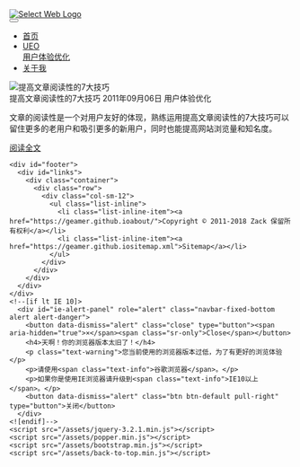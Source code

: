 <!DOCTYPE html>
<html lang="zh">
  <head>
    <meta charset="utf-8">
    <meta http-equiv="X-UA-Compatible" content="IE=edge">
    <meta name="viewport" content="width=device-width, initial-scale=1.0">
    <title>Select Web-顺德SEO网络营销网站建设推广</title>
    <meta name="keywords" content="顺德SEO,顺德网站建设,顺德网站推广,顺德网络营销">
    <meta name="description" content="Select Web是分享顺德SEO、网站建设、网站推广和网络营销的博客，为企业提供专业的SEO、网站建设、网站推广和网络营销顾问服务。">
    <link rel="canonical" href="https://geamer.github.io">
    <meta name="applicable-device" content="pc,mobile">
    <link rel="apple-touch-icon" href="https://geamer.github.ioimages/assets/selectweb-icon.jpg">
    <meta name="apple-mobile-web-app-title" content="Select Web">
    <link href="/assets/bootstrap.min.css" rel="stylesheet">
    <link rel="stylesheet" href="https://maxcdn.bootstrapcdn.com/font-awesome/4.7.0/css/font-awesome.min.css"><!--不需要偷此css，保留此代码即可-->
    <link href="/assets/ada.css" rel="stylesheet">
  </head>
  <body>
    <div id="header">
      <div class="top"><a href="https://zackwong.github.io"><img alt="Select Web Logo" src="/images/assets/selectweb-logo.png"></a></div>
      <nav class="navbar navbar-expand-lg navbar-light navbar-ada">
        <a class="navbar-brand" href="#"></a>
        <button class="navbar-toggler" type="button" data-toggle="collapse" data-target="#navbarsExample08" aria-controls="navbarsExample08" aria-expanded="false" aria-label="Toggle navigation">
          <span class="navbar-toggler-icon"></span>
        </button>
        <div class="collapse navbar-collapse justify-content-md-center" id="navbarsExample08">
          <ul class="navbar-nav">
            <li class="nav-item"><a class="nav-link" href="https://zackwong.github.io">首页</a></li>
            <li class="dropdown">
              <a class="nav-link dropdown-toggle" href="#" id="ueo" data-toggle="dropdown" aria-haspopup="true" aria-expanded="false">UEO</a>
              <div class="dropdown-menu" aria-labelledby="ueo">
                <a class="dropdown-item" href="https://geamer.github.ioueo/">用户体验优化</a>
              </div>
            </li>
            <li class="nav-item"><a class="nav-link" href="https://geamer.github.ioabout/">关于我</a></li>
          </ul>
        </div>
      </nav>
    </div>
    <div id="posts" class="container">
  <div class="row">
    <section class="col-md-12">
      <div class="post big">
        <div class="row">
          <div class="col-md-6 media"><img class="img-fluid" src="/images/ueo/web-read-skill.jpg" alt="提高文章阅读性的7大技巧"></div>
          <div class="col-md-6 caption">
            <span class="post-title">提高文章阅读性的7大技巧</span>
            <span class="post-date">2011年09月06日</span>
            <span class="post-tag">用户体验优化</span>
            <p class="post-description">文章的阅读性是一个对用户友好的体现，熟练运用提高文章阅读性的7大技巧可以留住更多的老用户和吸引更多的新用户，同时也能提高网站浏览量和知名度。</p>
            <a class="btn btn-lg btn-success" href="https://geamer.github.ioueo/web-read-skill.html"><i class="fa fa-search"></i> 阅读全文</a>
          </div>
        </div>
      </div>
    </section>
  </div>
</div>

    <div id="footer">
      <div id="links">
        <div class="container">
          <div class="row">
            <div class="col-sm-12">
              <ul class="list-inline">
                <li class="list-inline-item"><a href="https://geamer.github.ioabout/">Copyright © 2011-2018 Zack 保留所有权利</a></li>
                <li class="list-inline-item"><a href="https://geamer.github.iositemap.xml">Sitemap</a></li>
              </ul>
            </div>
          </div>
        </div>
      </div>
    </div>
    <!--[if lt IE 10]> 
      <div id="ie-alert-panel" role="alert" class="navbar-fixed-bottom alert alert-danger">
        <button data-dismiss="alert" class="close" type="button"><span aria-hidden="true">×</span><span class="sr-only">Close</span></button>
        <h4>天啊！你的浏览器版本太旧了！</h4>
        <p class="text-warning">您当前使用的浏览器版本过低，为了有更好的浏览体验</p>
        <p>请使用<span class="text-info">谷歌浏览器</span>。</p>
        <p>如果你是使用IE浏览器请升级到<span class="text-info">IE10以上</span>。</p>
        <button data-dismiss="alert" class="btn btn-default pull-right" type="button">关闭</button>
      </div>
    <![endif]-->
    <script src="/assets/jquery-3.2.1.min.js"></script>
    <script src="/assets/popper.min.js"></script>
    <script src="/assets/bootstrap.min.js"></script>
    <script src="/assets/back-to-top.min.js"></script>
  </body>
</html>
